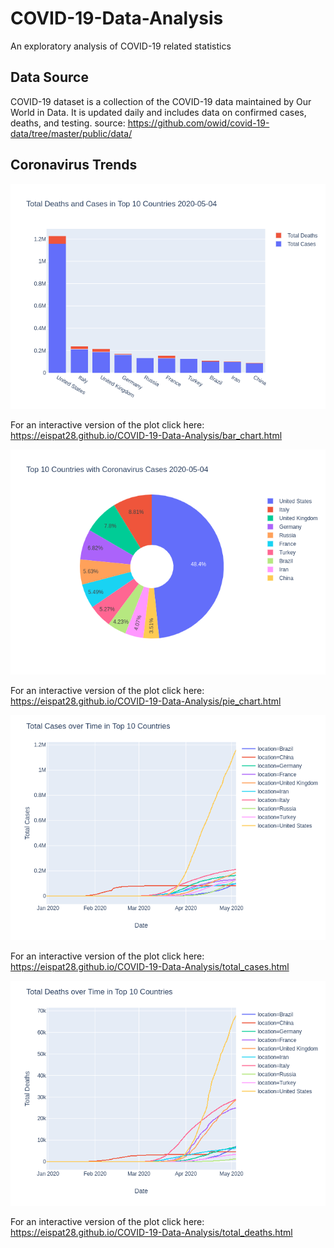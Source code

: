 # COVID-19-Data-Analysis
An exploratory analysis of COVID-19 related statistics

## Data Source
COVID-19 dataset is a collection of the COVID-19 data maintained by Our World in Data. 
It is updated daily and includes data on confirmed cases, deaths, and testing.
source: https://github.com/owid/covid-19-data/tree/master/public/data/

## Coronavirus Trends
![alt text](bar_chart.png)

For an interactive version of the plot click here: https://eispat28.github.io/COVID-19-Data-Analysis/bar_chart.html

![alt text](pie_chart.png)

For an interactive version of the plot click here: https://eispat28.github.io/COVID-19-Data-Analysis/pie_chart.html

![alt text](total_cases.png)

For an interactive version of the plot click here: https://eispat28.github.io/COVID-19-Data-Analysis/total_cases.html

![alt text](total_deaths.png)

For an interactive version of the plot click here: https://eispat28.github.io/COVID-19-Data-Analysis/total_deaths.html
